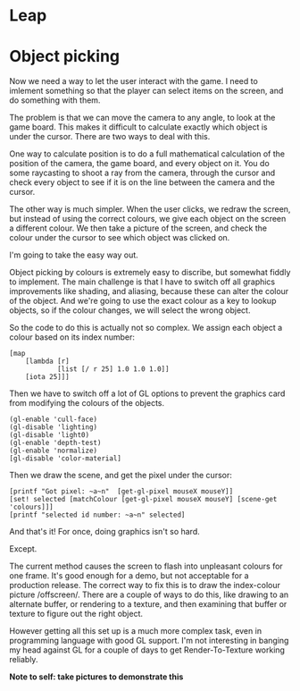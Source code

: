 # Leap

# Object picking

Now we need a way to let the user interact with the game.  I need to imlement something so that the player can select items on the screen, and do something with them.

The problem is that we can move the camera to any angle, to look at the game board.  This makes it difficult to calculate exactly which object is under the cursor.  There are two ways to deal with this.

One way to calculate position is to do a full mathematical calculation of the position of the camera, the game board, and every object on it.  You do some raycasting to shoot a ray from the camera, through the cursor and check every object to see if it is on the line between the camera and the cursor.

The other way is much simpler.  When the user clicks, we redraw the screen, but instead of using the correct colours, we give each object on the screen a different colour.  We then take a picture of the screen, and check the colour under the cursor to see which object was clicked on.

I'm going to take the easy way out.

Object picking by colours is extremely easy to discribe, but somewhat fiddly to implement.  The main challenge is that I have to switch off all graphics improvements like shading, and aliasing, because these can alter the colour of the object.  And we're going to use the exact colour as a key to lookup objects, so if the colour changes, we will select the wrong object.

So the code to do this is actually not so complex.  We assign each object a colour based on its index number:

	[map 
		[lambda [r]
	       		[list [/ r 25] 1.0 1.0 1.0]] 
		[iota 25]]]

Then we have to switch off a lot of GL options to prevent the graphics card from modifying the colours of the objects.

	(gl-enable 'cull-face)
	(gl-disable 'lighting)
	(gl-disable 'light0)
	(gl-enable 'depth-test)
	(gl-enable 'normalize)
	[gl-disable 'color-material]

Then we draw the scene, and get the pixel under the cursor:

	[printf "Got pixel: ~a~n"  [get-gl-pixel mouseX mouseY]]
	[set! selected [matchColour [get-gl-pixel mouseX mouseY] [scene-get 'colours]]]
	[printf "selected id number: ~a~n" selected]

And that's it!  For once, doing graphics isn't so hard.

Except.

The current method causes the screen to flash into unpleasant colours for one frame.  It's good enough for a demo, but not acceptable for a production release.  The correct way to fix this is to draw the index-colour picture /offscreen/.  There are a couple of ways to do this, like drawing to an alternate buffer, or rendering to a texture, and then examining that buffer or texture to figure out the right object.

However getting all this set up is a much more complex task, even in programming language with good GL support.  I'm not interesting in banging my head against GL for a couple of days to get Render-To-Texture working reliably.

**Note to self: take pictures to demonstrate this**
